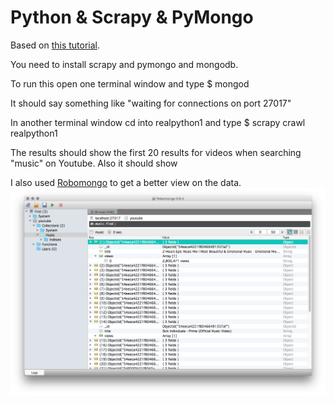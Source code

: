 # Python & Scrapy & PyMongo

Based on [this tutorial](https://realpython.com/blog/python/web-scraping-with-scrapy-and-mongodb/).

You need to install scrapy and pymongo and mongodb.

To run this open one terminal window and type
		$ mongod

It should say something like "waiting for connections on port 27017"

In another terminal window cd into realpython1 and type
		$ scrapy crawl realpython1

The results should show the first 20 results for videos when searching "music" on Youtube. Also it should show 

I also used [Robomongo](http://robomongo.org) to get a better view on the data.
![alt tag](robomongo.png)
